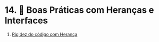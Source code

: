 # 14. 🤿 Boas Práticas com Heranças e Interfaces

1. [Rigidez do código com Herança](./01-rigidez-codigo-heranca/README.md)